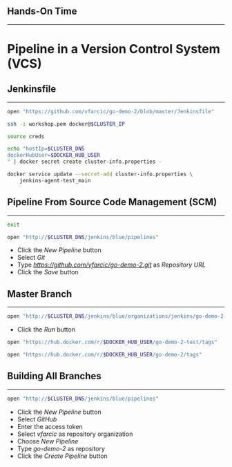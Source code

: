 ## Hands-On Time

---

# Pipeline in a Version Control System (VCS)


## Jenkinsfile

---

```bash
open "https://github.com/vfarcic/go-demo-2/blob/master/Jenkinsfile"

ssh -i workshop.pem docker@$CLUSTER_IP

source creds

echo "hostIp=$CLUSTER_DNS
dockerHubUser=$DOCKER_HUB_USER
" | docker secret create cluster-info.properties -

docker service update --secret-add cluster-info.properties \
    jenkins-agent-test_main
```


## Pipeline From Source Code Management (SCM)

---

```bash
exit

open "http://$CLUSTER_DNS/jenkins/blue/pipelines"
```

* Click the *New Pipeline* button
* Select *Git*
* Type *https://github.com/vfarcic/go-demo-2.git* as *Repository URL*
* Click the *Save* button


## Master Branch

---

```bash
open "http://$CLUSTER_DNS/jenkins/blue/organizations/jenkins/go-demo-2-scm/activity"
```

* Click the *Run* button

```bash
open "https://hub.docker.com/r/$DOCKER_HUB_USER/go-demo-2-test/tags"

open "https://hub.docker.com/r/$DOCKER_HUB_USER/go-demo-2/tags"
```


## Building All Branches

---

```bash
open "http://$CLUSTER_DNS/jenkins/blue/pipelines"
```

* Click the *New Pipeline* button
* Select *GitHub*
* Enter the access token
* Select *vfarcic* as repository organization
* Choose *New Pipeline*
* Type *go-demo-2* as repository
* Click the *Create Pipeline* button

